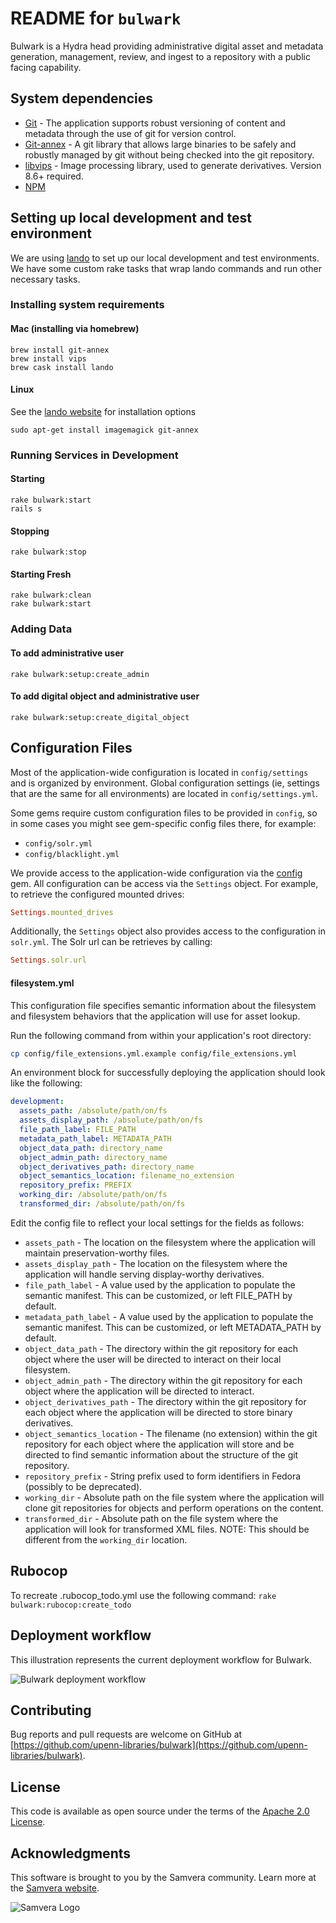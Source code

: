 # README for `bulwark`

Bulwark is a Hydra head providing administrative digital asset and metadata generation, management, review, and ingest to a repository with a public facing capability.

## System dependencies

* [Git](https://git-scm.com/) - The application supports robust versioning of content and metadata through the use of git for version control.
* [Git-annex](git-annex.branchable.com) - A git library that allows large binaries to be safely and robustly managed by git without being checked into the git repository.
* [libvips](https://libvips.github.io/libvips/) - Image processing library, used to generate derivatives. 
  Version 8.6+ required.
* [NPM](https://www.npmjs.com/)

## Setting up local development and test environment
We are using [lando](https://docs.lando.dev/basics/) to set up our local development and test environments. We have some custom rake tasks that wrap lando commands and run other necessary tasks.

### Installing system requirements

#### Mac (installing via homebrew)  
```
brew install git-annex
brew install vips
brew cask install lando
```

#### Linux  
See the [lando website](https://docs.lando.dev/basics/installation.html#linux) for installation options
```
sudo apt-get install imagemagick git-annex
```  

### Running Services in Development

#### Starting
  ```
  rake bulwark:start
  rails s
  ```

#### Stopping
  ```
  rake bulwark:stop
  ```

#### Starting Fresh
  ```
  rake bulwark:clean
  rake bulwark:start
  ```

### Adding Data

#### To add administrative user
  ```
  rake bulwark:setup:create_admin
  ```

#### To add digital object and administrative user
  ```
  rake bulwark:setup:create_digital_object
  ```

## Configuration Files
Most of the application-wide configuration is located in `config/settings` and is organized by environment. Global 
configuration settings (ie, settings that are the same for all environments) are located in `config/settings.yml`.

Some gems require custom configuration files to be provided in `config`, so in some cases you might see gem-specific 
config files there, for example:
- `config/solr.yml`
- `config/blacklight.yml`

We provide access to the application-wide configuration via the [config](https://github.com/rubyconfig/config) gem. All 
configuration can be access via the `Settings` object. For example, to retrieve the configured mounted drives:
```ruby
Settings.mounted_drives
```

Additionally, the `Settings` object also provides access to the configuration in `solr.yml`. The Solr url can be 
retrieves by calling:
```ruby
Settings.solr.url
```

#### filesystem.yml
This configuration file specifies semantic information about the filesystem and filesystem behaviors that the application will use for asset lookup.

Run the following command from within your application's root directory:
```bash
cp config/file_extensions.yml.example config/file_extensions.yml
```
An environment block for successfully deploying the application should look like the following:
```yaml
development:
  assets_path: /absolute/path/on/fs
  assets_display_path: /absolute/path/on/fs
  file_path_label: FILE_PATH
  metadata_path_label: METADATA_PATH
  object_data_path: directory_name
  object_admin_path: directory_name
  object_derivatives_path: directory_name
  object_semantics_location: filename_no_extension
  repository_prefix: PREFIX
  working_dir: /absolute/path/on/fs
  transformed_dir: /absolute/path/on/fs
```

Edit the config file to reflect your local settings for the fields as follows:  
* `assets_path` - The location on the filesystem where the application will maintain preservation-worthy files.
* `assets_display_path` - The location on the filesystem where the application will handle serving display-worthy derivatives.
* `file_path_label` - A value used by the application to populate the semantic manifest.  This can be customized, or left FILE_PATH by default.
* `metadata_path_label` - A value used by the application to populate the semantic manifest.  This can be customized, or left METADATA_PATH by default.
* `object_data_path` - The directory within the git repository for each object where the user will be directed to interact on their local filesystem.
* `object_admin_path` - The directory within the git repository for each object where the application will be directed to interact.
* `object_derivatives_path` - The directory within the git repository for each object where the application will be directed to store binary derivatives.
* `object_semantics_location` - The filename (no extension) within the git repository for each object where the application will store and be directed to find semantic information about the structure of the git repository.
* `repository_prefix` - String prefix used to form identifiers in Fedora (possibly to be deprecated).
* `working_dir` - Absolute path on the file system where the application will clone git repositories for objects and perform operations on the content.
* `transformed_dir` - Absolute path on the file system where the application will look for transformed XML files.  NOTE: This should be different from the `working_dir` location.

## Rubocop
To recreate .rubocop_todo.yml use the following command:
`rake bulwark:rubocop:create_todo`

## Deployment workflow

This illustration represents the current deployment workflow for Bulwark.

![Bulwark deployment workflow](bulwark_deployment.png)

## Contributing

Bug reports and pull requests are welcome on GitHub at [https://github.com/upenn-libraries/bulwark](https://github.com/upenn-libraries/bulwark).

## License

This code is available as open source under the terms of the [Apache 2.0 License](https://opensource.org/licenses/Apache-2.0).

## Acknowledgments

This software is brought to you by the Samvera community.  Learn more at the
[Samvera website](http://samvera.org/).

![Samvera Logo](https://wiki.duraspace.org/download/thumbnails/87459292/samvera-fall-font2-200w.png?version=1&modificationDate=1498550535816&api=v2)
